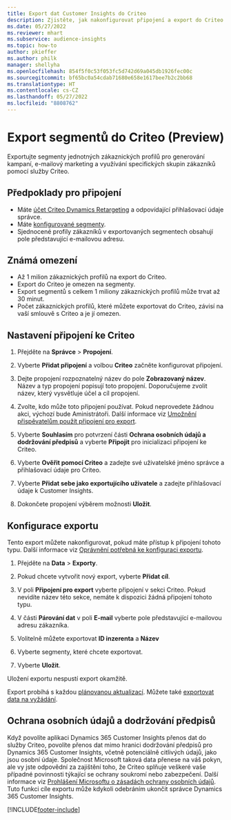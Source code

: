 ```yaml
---
title: Export dat Customer Insights do Criteo
description: Zjistěte, jak nakonfigurovat připojení a export do Criteo.
ms.date: 05/27/2022
ms.reviewer: mhart
ms.subservice: audience-insights
ms.topic: how-to
author: pkieffer
ms.author: philk
manager: shellyha
ms.openlocfilehash: 854f5f0c53f053fc5d742d69a045db1926fec00c
ms.sourcegitcommit: bf65bc0a54cdab71680e658e1617bee7b2c2bb68
ms.translationtype: HT
ms.contentlocale: cs-CZ
ms.lasthandoff: 05/27/2022
ms.locfileid: "8808762"
---
```

# <a name="export-segments-to-criteo-preview"></a>Export segmentů do Criteo (Preview)

Exportujte segmenty jednotných zákaznických profilů pro generování kampaní, e-mailový marketing a využívání specifických skupin zákazníků pomocí služby Criteo.

## <a name="prerequisites-for-connection"></a>Předpoklady pro připojení

-   Máte [účet Criteo Dynamics Retargeting](https://www.criteo.com/login/) a odpovídající přihlašovací údaje správce.
-   Máte [konfigurované segmenty](segments.md).
-   Sjednocené profily zákazníků v exportovaných segmentech obsahují pole představující e-mailovou adresu.

## <a name="known-limitations"></a>Známá omezení

- Až 1 milion zákaznických profilů na export do Criteo.
- Export do Criteo je omezen na segmenty.
- Export segmentů s celkem 1 miliony zákaznických profilů může trvat až 30 minut. 
- Počet zákaznických profilů, které můžete exportovat do Criteo, závisí na vaší smlouvě s Criteo a je jí omezen.

## <a name="set-up-connection-to-criteo"></a>Nastavení připojení ke Criteo

1. Přejděte na **Správce** > **Propojení**.

1. Vyberte **Přidat připojení** a volbou **Criteo** začněte konfigurovat připojení.

1. Dejte propojení rozpoznatelný název do pole **Zobrazovaný název**. Název a typ propojení popisují toto propojení. Doporučujeme zvolit název, který vysvětluje účel a cíl propojení.

1. Zvolte, kdo může toto připojení používat. Pokud neprovedete žádnou akci, výchozí bude Aministrátoři. Další informace viz [Umožnění přispěvatelům použít připojení pro export](connections.md#allow-contributors-to-use-a-connection-for-exports).

1. Vyberte **Souhlasím** pro potvrzení části **Ochrana osobních údajů a dodržování předpisů** a vyberte **Připojit** pro inicializaci připojení ke Criteo.

1. Vyberte **Ověřit pomocí Criteo** a zadejte své uživatelské jméno správce a přihlašovací údaje pro Criteo. 

1. Vyberte **Přidat sebe jako exportujícího uživatele** a zadejte přihlašovací údaje k Customer Insights.

1. Dokončete propojení výběrem možnosti **Uložit**.

## <a name="configure-an-export"></a>Konfigurace exportu

Tento export můžete nakonfigurovat, pokud máte přístup k připojení tohoto typu. Další informace viz [Oprávnění potřebná ke konfiguraci exportu](export-destinations.md#set-up-a-new-export).

1. Přejděte na **Data** > **Exporty**.

1. Pokud chcete vytvořit nový export, vyberte **Přidat cíl**.

1. V poli **Připojení pro export** vyberte připojení v sekci Criteo. Pokud nevidíte název této sekce, nemáte k dispozici žádná připojení tohoto typu. 

1. V části **Párování dat** v poli **E-mail** vyberte pole představující e-mailovou adresu zákazníka. 

1. Volitelně můžete exportovat **ID inzerenta** a **Název**

1. Vyberte segmenty, které chcete exportovat. 

1. Vyberte **Uložit**.

Uložení exportu nespustí export okamžitě.

Export probíhá s každou [plánovanou aktualizací](system.md#schedule-tab). Můžete také [exportovat data na vyžádání](export-destinations.md#run-exports-on-demand). 

## <a name="data-privacy-and-compliance"></a>Ochrana osobních údajů a dodržování předpisů

Když povolíte aplikaci Dynamics 365 Customer Insights přenos dat do služby Criteo, povolíte přenos dat mimo hranici dodržování předpisů pro Dynamics 365 Customer Insights, včetně potenciálně citlivých údajů, jako jsou osobní údaje. Společnost Microsoft taková data přenese na váš pokyn, ale vy jste odpovědní za zajištění toho, že Criteo splňuje veškeré vaše případné povinnosti týkající se ochrany soukromí nebo zabezpečení. Další informace viz [Prohlášení Microsoftu o zásadách ochrany osobních údajů](https://go.microsoft.com/fwlink/?linkid=396732).
Tuto funkci cíle exportu může kdykoli odebráním ukončit správce Dynamics 365 Customer Insights.


[!INCLUDE[footer-include](includes/footer-banner.md)]
